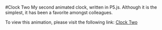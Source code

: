 #Clock Two
My second animated clock, written in P5.js. Although it is the simplest, it has been a favorite amongst colleagues.

To view this animation, please visit the following link: [Clock Two](https://editor.p5js.org/kharonald/full/kyza_OUMa)
